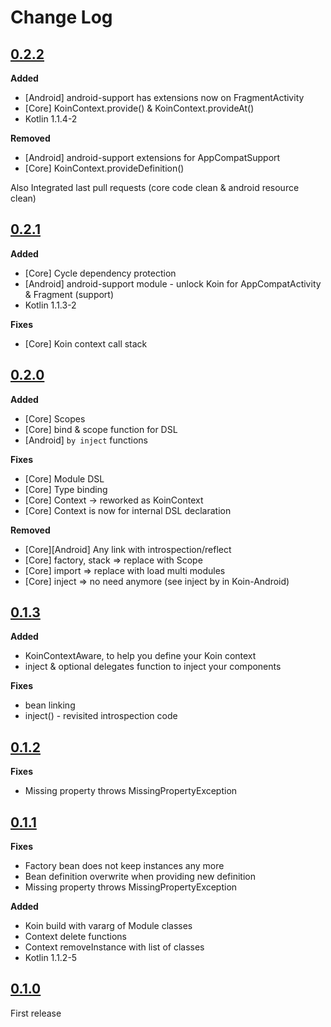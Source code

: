 # Change Log

## [0.2.2]()

**Added**
- [Android] android-support has extensions now on FragmentActivity
- [Core] KoinContext.provide() & KoinContext.provideAt()
- Kotlin 1.1.4-2

**Removed**
- [Android] android-support extensions for AppCompatSupport
- [Core] KoinContext.provideDefinition()

Also Integrated last pull requests (core code clean & android resource clean) 

## [0.2.1]()

**Added**

- [Core] Cycle dependency protection 
- [Android] android-support module - unlock Koin for AppCompatActivity & Fragment (support)
- Kotlin 1.1.3-2

**Fixes**

- [Core] Koin context call stack


## [0.2.0]()

**Added**

- [Core] Scopes
- [Core] bind & scope function for DSL
- [Android] `by inject` functions


**Fixes**

- [Core] Module DSL
- [Core] Type binding
- [Core] Context -> reworked as KoinContext
- [Core] Context is now for internal DSL declaration

**Removed**

- [Core][Android] Any link with introspection/reflect
- [Core] factory, stack => replace with Scope
- [Core] import => replace with load multi modules
- [Core] inject => no need anymore (see inject by in Koin-Android)

## [0.1.3]()

**Added**
- KoinContextAware, to help you define your Koin context
- inject & optional delegates function to inject your components

**Fixes**
- bean linking
- inject() - revisited introspection code

## [0.1.2]()

**Fixes**
- Missing property throws MissingPropertyException

## [0.1.1]()

**Fixes**
- Factory bean does not keep instances any more
- Bean definition overwrite when providing new definition
- Missing property throws MissingPropertyException

**Added**
- Koin build with vararg of Module classes
- Context delete functions
- Context removeInstance with list of classes
- Kotlin 1.1.2-5

## [0.1.0]()

First release
